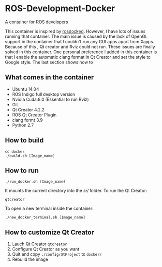 # ROS-Development-Docker
A container for ROS developers

This container is inspired by [rosdocked](https://github.com/jbohren/rosdocked). However, I have lots of issues running that container. The main issue is caused by the lack of OpenGL support in the container that I couldn't run any GUI apps apart from Xapps. Because of this , Qt creator and Rviz could not run. These issues are finally solved in this container. One personal preference I added in this container is that I enable the automatic clang format in Qt Creator and set the style to Google style. The last section shows how to 

## What comes in the container
- Ubuntu 14.04
- ROS Indigo full desktop version
- Nvidia Cuda:8.0 (Essential to run Rviz)
- Git
- Qt Creator 4.2.2
- ROS Qt Creator Plugin
- clang formt 3.9
- Python 2.7

## How to build
```
cd docker
./build.sh [Image_name]
```

## How to run
```
./run_docker.sh [Image_name]
```
It mounts the current directory into the *sr/* folder. To run the Qt Creator:
```
qtcreator
```

To open a new terminal inside the container:
```
./new_docker_terminal.sh [Image_name]
```

## How to customize Qt Creator
1. Lauch Qt Creator `qtcreator`
1. Configure Qt Creator as you want
1. Quit and copy `./config/QtProject` to `docker/`
1. Rebuild the image
